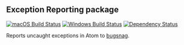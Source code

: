 ## Exception Reporting package
[![macOS Build Status](https://travis-ci.org/atom/exception-reporting.svg?branch=master)](https://travis-ci.org/atom/exception-reporting) [![Windows Build Status](https://ci.appveyor.com/api/projects/status/i0pla7qbpv7celg2/branch/master?svg=true)](https://ci.appveyor.com/project/Atom/exception-reporting/branch/master) [![Dependency Status](https://david-dm.org/atom/exception-reporting.svg)](https://david-dm.org/atom/exception-reporting)

Reports uncaught exceptions in Atom to [bugsnag](https://bugsnag.com).
